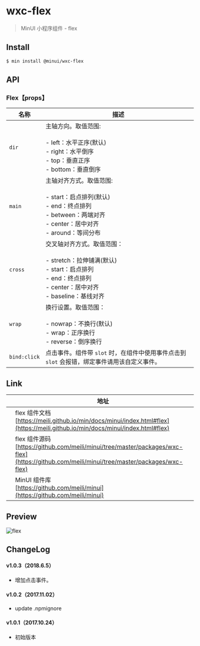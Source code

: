 # wxc-flex

> MinUI 小程序组件 - flex

## Install

``` bash
$ min install @minui/wxc-flex
```

## API

### Flex【props】

| 名称                  | 描述                         |
|----------------------|------------------------------|
|`dir`           | 主轴方向。取值范围: <br><br>  - left：水平正序(默认) <br>  - right：水平倒序 <br>  - top：垂直正序 <br>  - bottom：垂直倒序       |
|`main`         | 主轴对齐方式。取值范围: <br><br>  - start：启点排列(默认) <br>  - end：终点排列 <br>  - between：两端对齐 <br>  - center：居中对齐 <br>  - around：等间分布         |
|`cross`         | 交叉轴对齐方式。取值范围：<br><br>  - stretch：拉伸铺满(默认) <br> - start：启点排列 <br>  - end：终点排列 <br>  - center：居中对齐 <br>  - baseline：基线对齐       |
|`wrap`         | 换行设置。取值范围：<br><br> - nowrap：不换行(默认)  <br> - wrap：正序换行 <br> - reverse：倒序换行       |
|`bind:click`   | 点击事件。组件带 `slot` 时，在组件中使用事件点击到 `slot` 会报错，绑定事件请用该自定义事件。|

## Link
||地址|
|--|---|
||flex 组件文档 <br> [https://meili.github.io/min/docs/minui/index.html#flex](https://meili.github.io/min/docs/minui/index.html#flex)<br>|
||flex 组件源码 <br> [https://github.com/meili/minui/tree/master/packages/wxc-flex](https://github.com/meili/minui/tree/master/packages/wxc-flex)<br>|
||MinUI 组件库 <br> [https://github.com/meili/minui](https://github.com/meili/minui) <br>|

## Preview
![flex](https://s10.mogucdn.com/mlcdn/c45406/171107_644d29k85d23lgafie50h51ci8gg1_480x480.jpg_225x999.jpg)

##  ChangeLog
#### v1.0.3（2018.6.5）

- 增加点击事件。

#### v1.0.2（2017.11.02）

- update .npmignore

#### v1.0.1（2017.10.24）

- 初始版本
